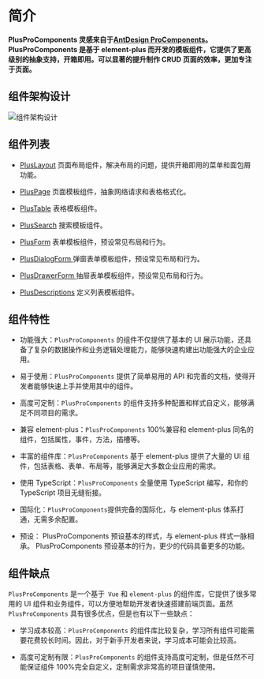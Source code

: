 # 简介

**PlusProComponents 灵感来自于[AntDesign ProComponents](https://procomponents.ant.design/)。PlusProComponents 是基于 element-plus 而开发的模板组件，它提供了更高级别的抽象支持，开箱即用。可以显著的提升制作 CRUD 页面的效率，更加专注于页面。**

## 组件架构设计

![组件架构设计](/design.png 'design')

## 组件列表

- [PlusLayout](/components/layout.html) 页面布局组件，解决布局的问题，提供开箱即用的菜单和面包屑功能。

- [PlusPage](/components/page.html) 页面模板组件，抽象网络请求和表格格式化。

- [PlusTable](/components/table.html) 表格模板组件。

- [PlusSearch](/components/search.html) 搜索模板组件。

- [PlusForm](/components/form.html) 表单模板组件，预设常见布局和行为。

- [PlusDialogForm ](/components/dialog-form.html) 弹窗表单模板组件，预设常见布局和行为。

- [PlusDrawerForm ](/components/drawer-form.html) 抽屉表单模板组件，预设常见布局和行为。

- [PlusDescriptions](/components/description.html) 定义列表模板组件。

## 组件特性

- 功能强大：`PlusProComponents` 的组件不仅提供了基本的 UI 展示功能，还具备了复杂的数据操作和业务逻辑处理能力，能够快速构建出功能强大的企业应用。

- 易于使用：`PlusProComponents` 提供了简单易用的 API 和完善的文档，使得开发者能够快速上手并使用其中的组件。

- 高度可定制：`PlusProComponents` 的组件支持多种配置和样式自定义，能够满足不同项目的需求。

- 兼容 element-plus：`PlusProComponents` 100%兼容和 element-plus 同名的组件，包括属性，事件，方法，插槽等。

- 丰富的组件库：`PlusProComponents` 基于 element-plus 提供了大量的 UI 组件，包括表格、表单、布局等，能够满足大多数企业应用的需求。

- 使用 TypeScript：`PlusProComponents` 全量使用 TypeScript 编写，和你的 TypeScript 项目无缝衔接。

- 国际化：`PlusProComponents`提供完备的国际化，与 element-plus 体系打通，无需多余配置。

- 预设： PlusProComponents 预设基本的样式，与 element-plus 样式一脉相承。 PlusProComponents 预设基本的行为，更少的代码具备更多的功能。

## 组件缺点

`PlusProComponents` 是一个基于` Vue` 和 `element-plus` 的组件库，它提供了很多常用的 UI 组件和业务组件，可以方便地帮助开发者快速搭建前端页面。虽然 `PlusProComponents` 具有很多优点，但是也有以下一些缺点：

- 学习成本较高：`PlusProComponents` 的组件库比较复杂，学习所有组件可能需要花费较长时间。因此，对于新手开发者来说，学习成本可能会比较高。

- 高度可定制有限：`PlusProComponents` 的组件支持高度可定制，但是任然不可能保证组件 100%完全自定义，定制需求非常高的项目谨慎使用。
